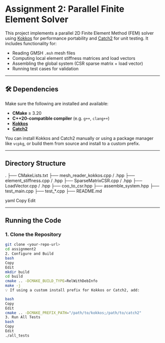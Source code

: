 # Assignment 2: Parallel Finite Element Solver

This project implements a parallel 2D Finite Element Method (FEM) solver using [Kokkos](https://github.com/kokkos/kokkos) for performance portability and [Catch2](https://github.com/catchorg/Catch2) for unit testing. It includes functionality for:

- Reading GMSH `.msh` mesh files
- Computing local element stiffness matrices and load vectors
- Assembling the global system (CSR sparse matrix + load vector)
- Running test cases for validation

---

## 🛠 Dependencies

Make sure the following are installed and available:

- **CMake** ≥ 3.20
- **C++20-compatible compiler** (e.g. `g++`, `clang++`)
- [**Kokkos**](https://github.com/kokkos/kokkos)
- [**Catch2**](https://github.com/catchorg/Catch2)

You can install Kokkos and Catch2 manually or using a package manager like `vcpkg`, or build them from source and install to a custom prefix.

---

## Directory Structure

. ├── CMakeLists.txt ├── mesh_reader_kokkos.cpp / .hpp ├── element_stiffness.cpp / .hpp ├── SparseMatrixCSR.cpp / .hpp ├── LoadVector.cpp / .hpp ├── coo_to_csr.hpp ├── assemble_system.hpp ├── test_main.cpp ├── test_*.cpp ├── README.md

yaml
Copy
Edit

---

## Running the Code

### 1. Clone the Repository

```bash
git clone <your-repo-url>
cd assignment2
2. Configure and Build
bash
Copy
Edit
mkdir build
cd build
cmake .. -DCMAKE_BUILD_TYPE=RelWithDebInfo
make -j
💡 If using a custom install prefix for Kokkos or Catch2, add:

bash
Copy
Edit
cmake .. -DCMAKE_PREFIX_PATH="/path/to/kokkos;/path/to/catch2"
3. Run All Tests
bash
Copy
Edit
./all_tests
